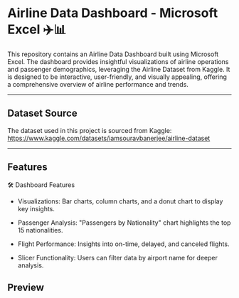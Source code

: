 # Airline Data Dashboard - Microsoft Excel ✈️📊
This repository contains an Airline Data Dashboard built using Microsoft Excel. The dashboard provides insightful visualizations of airline operations and passenger demographics, leveraging the Airline Dataset from Kaggle. It is designed to be interactive, user-friendly, and visually appealing, offering a comprehensive overview of airline performance and trends.

---

## Dataset Source
The dataset used in this project is sourced from Kaggle:
https://www.kaggle.com/datasets/iamsouravbanerjee/airline-dataset

---

## Features
🛠️ Dashboard Features
- Visualizations:
  Bar charts, column charts, and a donut chart to display key insights.

- Passenger Analysis:
 "Passengers by Nationality" chart highlights the top 15 nationalities.

- Flight Performance:
  Insights into on-time, delayed, and canceled flights.

- Slicer Functionality:
  Users can filter data by airport name for deeper analysis.

## Preview




